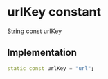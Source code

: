 


# urlKey constant







[String](https://api.flutter.dev/flutter/dart-core/String-class.html) const urlKey
  







## Implementation

```dart
static const urlKey = "url";
```







